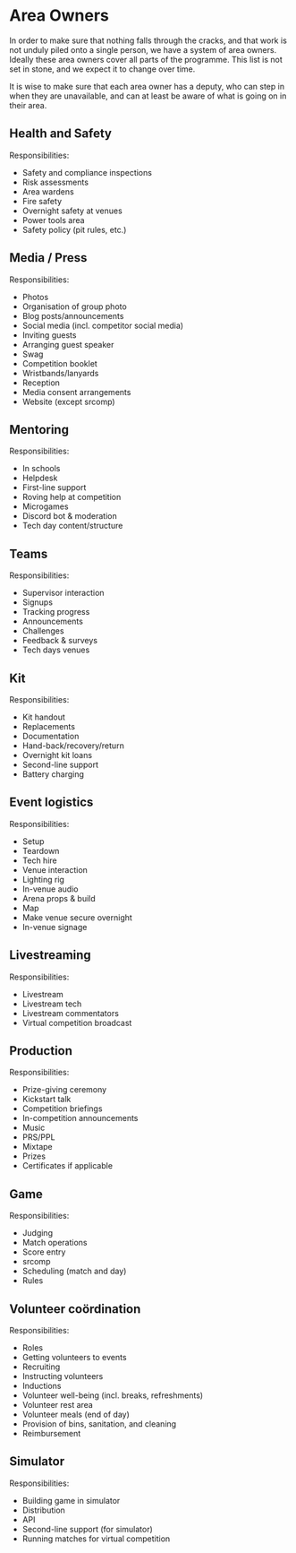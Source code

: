 # Area Owners

In order to make sure that nothing falls through the cracks, and that work is
not unduly piled onto a single person, we have a system of area owners. Ideally
these area owners cover all parts of the programme. This list is not set in
stone, and we expect it to change over time.

It is wise to make sure that each area owner has a deputy, who can step in when
they are unavailable, and can at least be aware of what is going on in their
area.

## Health and Safety

Responsibilities:

* Safety and compliance inspections
* Risk assessments
* Area wardens
* Fire safety
* Overnight safety at venues
* Power tools area
* Safety policy (pit rules, etc.)

## Media / Press

Responsibilities:

* Photos
* Organisation of group photo
* Blog posts/announcements
* Social media (incl. competitor social media)
* Inviting guests
* Arranging guest speaker
* Swag
* Competition booklet
* Wristbands/lanyards
* Reception
* Media consent arrangements
* Website (except srcomp)

## Mentoring

Responsibilities:

* In schools
* Helpdesk
* First-line support
* Roving help at competition
* Microgames
* Discord bot & moderation
* Tech day content/structure

## Teams

Responsibilities:

* Supervisor interaction
* Signups
* Tracking progress
* Announcements
* Challenges
* Feedback & surveys
* Tech days venues

## Kit

Responsibilities:

* Kit handout
* Replacements
* Documentation
* Hand-back/recovery/return
* Overnight kit loans
* Second-line support
* Battery charging

## Event logistics

Responsibilities:

* Setup
* Teardown
* Tech hire
* Venue interaction
* Lighting rig
* In-venue audio
* Arena props & build
* Map
* Make venue secure overnight
* In-venue signage

## Livestreaming

Responsibilities:

* Livestream
* Livestream tech
* Livestream commentators
* Virtual competition broadcast

## Production

Responsibilities:

* Prize-giving ceremony
* Kickstart talk
* Competition briefings
* In-competition announcements
* Music
* PRS/PPL
* Mixtape
* Prizes
* Certificates if applicable

## Game

Responsibilities:

* Judging
* Match operations
* Score entry
* srcomp
* Scheduling (match and day)
* Rules

## Volunteer coördination

Responsibilities:

* Roles
* Getting volunteers to events
* Recruiting
* Instructing volunteers
* Inductions
* Volunteer well-being (incl. breaks, refreshments)
* Volunteer rest area
* Volunteer meals (end of day)
* Provision of bins, sanitation, and cleaning
* Reimbursement

## Simulator

Responsibilities:

* Building game in simulator
* Distribution
* API
* Second-line support (for simulator)
* Running matches for virtual competition
